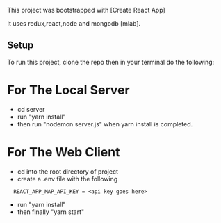 This project was bootstrapped with [Create React App]

It uses redux,react,node and mongodb [mlab].

## Setup

To run this project, clone the repo then in your terminal do the following:
  
 # For The Local Server
- cd server
- run "yarn install"
- then run "nodemon server.js" when yarn install is completed.


# For The Web Client
- cd into the root directory of project
- create a .env file with the following

```
  REACT_APP_MAP_API_KEY = <api key goes here>
```
- run "yarn install"
- then finally "yarn start"